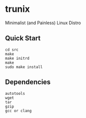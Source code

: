 # trunix
Minimalist (and Painless) Linux Distro

## Quick Start
```
cd src
make
make initrd
make
sudo make install
```

## Dependencies
```
autotools
wget
tar
gzip
gcc or clang
```